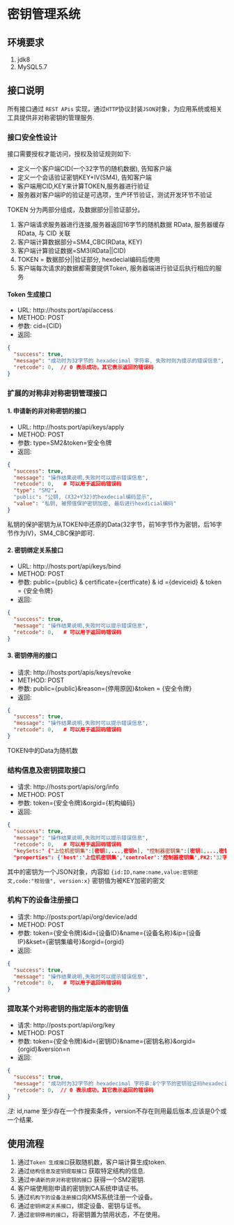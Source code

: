 # 密钥管理系统

## 环境要求

1. jdk8
2. MySQL5.7

## 接口说明

所有接口通过 `REST APis` 实现，通过`HTTP`协议封装`JSON`对象，为应用系统或相关工具提供非对称密钥的管理服务.

### 接口安全性设计

接口需要授权才能访问，授权及验证规则如下:

  * 定义一个客户端CID(一个32字节的随机数据), 告知客户端
  * 定义一个会话验证密钥KEY+IV(SM4), 告知客户端
  * 客户端用CID,KEY来计算TOKEN,服务器进行验证
  * 服务器对客户端IP的验证是可选项，生产环节验证，测试开发环节不验证

TOKEN 分为两部分组成，及数据部分||验证部分。

  1. 客户端请求服务器进行连接,服务器返回16字节的随机数据 RData, 服务器缓存 RData, 与 CID 关联
  2. 客户端计算数据部分=SM4_CBC(RData, KEY)
  3. 客户端计算验证数据=SM3(RData||CID)
  4. TOKEN = 数据部分||验证部分, hexdecial编码后使用
  5. 客户端每次请求的数据都需要提供Token, 服务器端进行验证后执行相应的服务

#### Token 生成接口

* URL: http://hosts:port/api/access
* METHOD: POST
* 参数: cid={CID}
* 返回:

```json
{
  "success": true,
  "message": "成功时为32字节的 hexadecimal 字符串, 失败时则为提示的错误信息",
  "retcode": 0,  // 0 表示成功，其它表示返回的错误码
}
```

### 扩展的对称非对称密钥管理接口

#### 1. 申请新的非对称密钥的接口

* URL: http://hosts:port/api/keys/apply
* METHOD: POST
* 参数: type=SM2&token=安全令牌
* 返回: 

```json
{
  "success": true,
  "message": "操作结果说明,失败时可以提示错误信息",
  "retcode": 0,   # 可以用于返回码错误码
  "type": "SM2"，
  "public": "公钥, (X32+Y32)的hexdecial编码显示",
  "value": "私钥, 被预值保护密钥加密, 最后进行hexdicial编码"
}
```

私钥的保护密钥为从TOKEN中还原的Data(32字节，前16字节作为密钥，后16字节作为IV)，SM4_CBC保护即可.

#### 2. 密钥绑定关系接口

* URL: http://hosts:port/api/keys/bind
* METHOD: POST
* 参数: public={public} & certificate={certficate} & id ={deviceid} & token = {安全令牌}
* 返回:

```json
{
  "success": true,
  "message": "操作结果说明,失败时可以提示错误信息",
  "retcode": 0,   # 可以用于返回码错误码
}
```

#### 3. 密钥停用的接口

* 请求: http://hosts:port/apis/keys/revoke
* METHOD: POST
* 参数: public={public}&reason={停用原因}&token = {安全令牌}
* 返回:

```json
{
  "success": true,
  "message": "操作结果说明,失败时可以提示错误信息",
  "retcode": 0,   # 可以用于返回码错误码
}
```

TOKEN中的Data为随机数

### 结构信息及密钥提取接口

* 请求: http://hosts:port/apis/org/info
* METHOD: POST
* 参数: token={安全令牌}&orgid={机构编码}
* 返回:

```json
{
  "success": true,
  "message": "操作结果说明,失败时可以提示错误信息",
  "retcode": 0,   # 可以用于返回码错误码
  "keySets:" {"上位机密钥集":[密钥1,...,密钥n], "控制器密钥集":[密钥1,...,密钥n]},
  "properties": {'host':'上位机密钥集','controler':'控制器密钥集',PK2:'32字节随机数'}
```

其中的密钥为一个JSON对象，内容如 `{id:ID,name:name,value:密钥密文,code:"校验值", version:x}`
密钥值为被KEY加密的密文

### 机构下的设备注册接口

* 请求: http://posts:port/api/org/device/add
* METHOD: POST
* 参数: token={安全令牌}&id={设备ID}&name={设备名称}&ip={设备IP}&kset={密钥集编号}&orgid={orgid}
* 返回:

```json
{
  "success": true,
  "message": "操作结果说明,失败时可以提示错误信息",
  "retcode": 0,   # 可以用于返回码错误码
}
```

### 提取某个对称密钥的指定版本的密钥值

* 请求: http://posts:port/api/org/key
* METHOD: POST
* 参数: token={安全令牌}&id={密钥ID}&name={密钥名称}&orgid={orgid}&version=n
* 返回:

```json
{
  "success": true,
  "message": "成功时为32字节的 hexadecimal 字符串:8个字节的密钥验证码hexadecimal, 失败时则为提示的错误信息",
  "retcode": 0,  // 0 表示成功，其它表示返回的错误码
}
```

_注_:  id,name 至少存在一个作搜索条件，version不存在则用最后版本,应该是0个或一个结果.


## 使用流程

1. 通过`Token 生成接口`获取随机数，客户端计算生成token.
2. 通过`结构信息及密钥提取接口` 获取特定结构的信息.
3. 通过`申请新的非对称密钥的接口` 获得一个SM2密钥.
4. 客户端使用刚申请的密钥到CA系统申请证书。
5. 通过`机构下的设备注册接口`向KMS系统注册一个设备。
6. 通过`密钥绑定关系接口`，绑定设备、密钥与证书。
7. 通过`密钥停用的接口`，将密钥置为禁用状态，不在使用。

